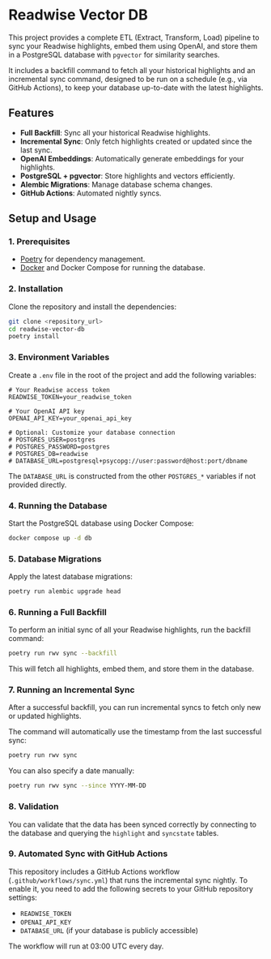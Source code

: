 # Readwise Vector DB

This project provides a complete ETL (Extract, Transform, Load) pipeline to sync your Readwise highlights, embed them using OpenAI, and store them in a PostgreSQL database with `pgvector` for similarity searches.

It includes a backfill command to fetch all your historical highlights and an incremental sync command, designed to be run on a schedule (e.g., via GitHub Actions), to keep your database up-to-date with the latest highlights.

## Features

- **Full Backfill**: Sync all your historical Readwise highlights.
- **Incremental Sync**: Only fetch highlights created or updated since the last sync.
- **OpenAI Embeddings**: Automatically generate embeddings for your highlights.
- **PostgreSQL + pgvector**: Store highlights and vectors efficiently.
- **Alembic Migrations**: Manage database schema changes.
- **GitHub Actions**: Automated nightly syncs.

## Setup and Usage

### 1. Prerequisites

- [Poetry](https://python-poetry.org/) for dependency management.
- [Docker](https://www.docker.com/) and Docker Compose for running the database.

### 2. Installation

Clone the repository and install the dependencies:

```bash
git clone <repository_url>
cd readwise-vector-db
poetry install
```

### 3. Environment Variables

Create a `.env` file in the root of the project and add the following variables:

```env
# Your Readwise access token
READWISE_TOKEN=your_readwise_token

# Your OpenAI API key
OPENAI_API_KEY=your_openai_api_key

# Optional: Customize your database connection
# POSTGRES_USER=postgres
# POSTGRES_PASSWORD=postgres
# POSTGRES_DB=readwise
# DATABASE_URL=postgresql+psycopg://user:password@host:port/dbname
```

The `DATABASE_URL` is constructed from the other `POSTGRES_*` variables if not provided directly.

### 4. Running the Database

Start the PostgreSQL database using Docker Compose:

```bash
docker compose up -d db
```

### 5. Database Migrations

Apply the latest database migrations:

```bash
poetry run alembic upgrade head
```

### 6. Running a Full Backfill

To perform an initial sync of all your Readwise highlights, run the backfill command:

```bash
poetry run rwv sync --backfill
```

This will fetch all highlights, embed them, and store them in the database.

### 7. Running an Incremental Sync

After a successful backfill, you can run incremental syncs to fetch only new or updated highlights.

The command will automatically use the timestamp from the last successful sync:
```bash
poetry run rwv sync
```

You can also specify a date manually:
```bash
poetry run rwv sync --since YYYY-MM-DD
```

### 8. Validation

You can validate that the data has been synced correctly by connecting to the database and querying the `highlight` and `syncstate` tables.

### 9. Automated Sync with GitHub Actions

This repository includes a GitHub Actions workflow (`.github/workflows/sync.yml`) that runs the incremental sync nightly. To enable it, you need to add the following secrets to your GitHub repository settings:

- `READWISE_TOKEN`
- `OPENAI_API_KEY`
- `DATABASE_URL` (if your database is publicly accessible)

The workflow will run at 03:00 UTC every day.
